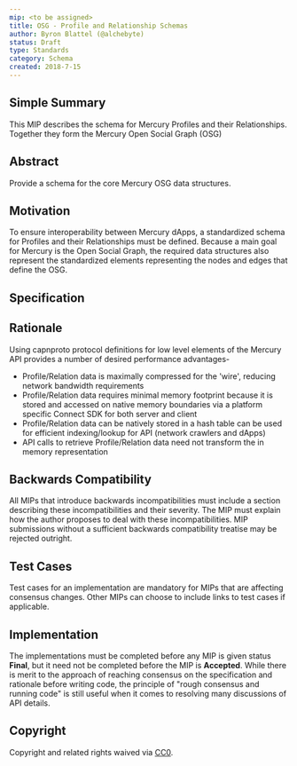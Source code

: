 ```yaml
---
mip: <to be assigned>
title: OSG - Profile and Relationship Schemas
author: Byron Blattel (@alchebyte)
status: Draft
type: Standards
category: Schema
created: 2018-7-15
---
```

## Simple Summary
This MIP describes the schema for Mercury Profiles and their Relationships. Together they form the Mercury Open Social Graph (OSG)
## Abstract
<!--A short (~200 word) description of the technical issue being addressed.-->
Provide a schema for the core Mercury OSG data structures.
## Motivation
To ensure interoperability between Mercury dApps, a standardized schema for Profiles and their Relationships must be defined. Because a main goal for Mercury is the Open Social Graph, the required data structures also represent the standardized elements representing the nodes and edges that define the OSG.
## Specification

## Rationale
Using capnproto protocol definitions for low level elements of the Mercury API provides a number of desired performance advantages-
- Profile/Relation data is maximally compressed for the 'wire', reducing network bandwidth requirements
- Profile/Relation data requires minimal memory footprint because it is stored and accessed on native memory boundaries via a platform specific Connect SDK for both server and client
- Profile/Relation data can be natively stored in a hash table can be used for efficient indexing/lookup for API (network crawlers and dApps)
- API calls to retrieve Profile/Relation data need not transform the in memory representation 
## Backwards Compatibility
<!--All MIPs that introduce backwards incompatibilities must include a section describing these incompatibilities and their severity. The MIP must explain how the author proposes to deal with these incompatibilities. MIP submissions without a sufficient backwards compatibility treatise may be rejected outright.-->
All MIPs that introduce backwards incompatibilities must include a section describing these incompatibilities and their severity. The MIP must explain how the author proposes to deal with these incompatibilities. MIP submissions without a sufficient backwards compatibility treatise may be rejected outright.

## Test Cases
<!--Test cases for an implementation are mandatory for MIPs that are affecting 'Standards' track changes. Other MIPs can choose to include links to test cases if applicable.-->
Test cases for an implementation are mandatory for MIPs that are affecting consensus changes. Other MIPs can choose to include links to test cases if applicable.

## Implementation
<!--The implementations must be completed before any MIP is given status "Final", but it need not be completed before the MIP is accepted. While there is merit to the approach of reaching consensus on the specification and rationale before writing code, the principle of "rough consensus and running code" is still useful when it comes to resolving many discussions of API details.-->
The implementations must be completed before any MIP is given status **Final**, but it need not be completed before the MIP is **Accepted**. While there is merit to the approach of reaching consensus on the specification and rationale before writing code, the principle of "rough consensus and running code" is still useful when it comes to resolving many discussions of API details.

## Copyright
Copyright and related rights waived via [CC0](https://creativecommons.org/publicdomain/zero/1.0/).